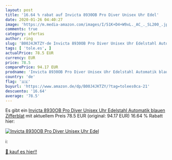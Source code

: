 ```yaml
---
layout: post
title: '16.64 % rabat auf Invicta 8930OB Pro Diver Unisex Uhr Edel'
date: 2020-01-26 04:40:27
image: 'https://m.media-amazon.com/images/I/51K+D4+W9xL._AC_._SL200_.jpg'
comments: true
category: ofertas
author: ring
slug: 'B00J4JKTZY-de Invicta 8930OB Pro Diver Unisex Uhr Edelstahl Automatik...'
tags: [ 'tole.es', ]
actualPrice: 78.5 EUR
currency: EUR
price: 78.5
comparePrice: 94.17 EUR
prodname: 'Invicta 8930OB Pro Diver Unisex Uhr Edelstahl Automatik blauen Zifferblat'
country: 'de'
flag: '🇩🇪'
buyurl: 'https://www.amazon.de/dp/B00J4JKTZY/?tag=tolees0ca-21'
descuento: '16.64'
average: '78.5'
---
```


Es gibt ein [Invicta 8930OB Pro Diver Unisex Uhr Edelstahl Automatik blauen Zifferblat](https://www.amazon.de/dp/B00J4JKTZY/?tag=tolees0ca-21) mit aktuellem Preis 78.5 EUR (original: 94.17 EUR) 16.64 % Rabatt hier:

[![Invicta 8930OB Pro Diver Unisex Uhr Edel](https://m.media-amazon.com/images/I/51K+D4+W9xL._AC_._SL200_.jpg)](https://www.amazon.de/dp/B00J4JKTZY/?tag=tolees0ca-21)

ℹ️:


[🛒 kauf es hier!!](https://www.amazon.de/dp/B00J4JKTZY/?tag=tolees0ca-21)

